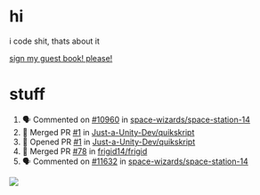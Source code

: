 # hi
i code shit, thats about it

[sign my guest book! please!](https://github.com/Just-a-Unity-Dev/Just-a-Unity-Dev/issues/new?&body=Sign%20my%20guest%20book%20by%20placing%20your%20name%20in%20the%20title,%20how%27d%20you%20get%20to%20this%20page%20and%20why?%20Don%27t%20forget%20you%20have%20an%20entire%20notebook%20in%20your%20hands!)


# stuff
<!--START_SECTION:activity-->
1. 🗣 Commented on [#10960](https://github.com/space-wizards/space-station-14/issues/10960) in [space-wizards/space-station-14](https://github.com/space-wizards/space-station-14)
2. 🎉 Merged PR [#1](https://github.com/Just-a-Unity-Dev/quikskript/pull/1) in [Just-a-Unity-Dev/quikskript](https://github.com/Just-a-Unity-Dev/quikskript)
3. 💪 Opened PR [#1](https://github.com/Just-a-Unity-Dev/quikskript/pull/1) in [Just-a-Unity-Dev/quikskript](https://github.com/Just-a-Unity-Dev/quikskript)
4. 🎉 Merged PR [#78](https://github.com/frigid14/frigid/pull/78) in [frigid14/frigid](https://github.com/frigid14/frigid)
5. 🗣 Commented on [#11632](https://github.com/space-wizards/space-station-14/issues/11632) in [space-wizards/space-station-14](https://github.com/space-wizards/space-station-14)
<!--END_SECTION:activity-->

![](https://github-profile-summary-cards.vercel.app/api/cards/profile-details?username=Just-a-Unity-Dev&theme=solarized_dark)
